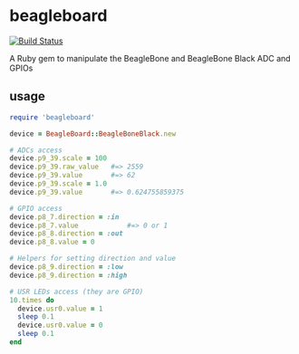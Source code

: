 # beagleboard

[![Build Status](https://travis-ci.org/atome-fr/beagleboard.svg?branch=master)](https://travis-ci.org/atome-fr/beagleboard)

A Ruby gem to manipulate the BeagleBone and BeagleBone Black ADC and GPIOs

## usage

```ruby
require 'beagleboard'

device = BeagleBoard::BeagleBoneBlack.new

# ADCs access
device.p9_39.scale = 100
device.p9_39.raw_value   #=> 2559
device.p9_39.value       #=> 62
device.p9_39.scale = 1.0
device.p9_39.value       #=> 0.624755859375

# GPIO access
device.p8_7.direction = :in
device.p8_7.value            #=> 0 or 1
device.p8_8.direction = :out
device.p8_8.value = 0

# Helpers for setting direction and value 
device.p8_9.direction = :low
device.p8_9.direction = :high

# USR LEDs access (they are GPIO)
10.times do
  device.usr0.value = 1
  sleep 0.1
  device.usr0.value = 0
  sleep 0.1
end
```
